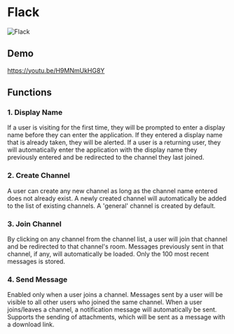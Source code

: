 # Flack
![Flack](https://i.imgur.com/bn6dch8.png)

## Demo
https://youtu.be/H9MNmUkHG8Y

## Functions
### 1. Display Name
If a user is visiting for the first time, they will be prompted to enter a display name before they can enter the application. If they entered a display name that is already taken, they will be alerted. If a user is a returning user, they will automatically enter the application with the display name they previously entered and be redirected to the channel they last joined.

### 2. Create Channel
A user can create any new channel as long as the channel name entered does not already exist. A newly created channel will automatically be added to the list of existing channels. A 'general' channel is created by default.

### 3. Join Channel
By clicking on any channel from the channel list, a user will join that channel and be redirected to that channel's room. Messages previously sent in that channel, if any, will automatically be loaded. Only the 100 most recent messages is stored.

### 4. Send Message
Enabled only when a user joins a channel. Messages sent by a user will be visible to all other users who joined the same channel. When a user joins/leaves a channel, a notification message will automatically be sent. Supports the sending of attachments, which will be sent as a message with a download link.
